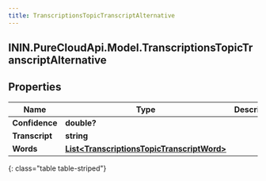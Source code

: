```yaml
---
title: TranscriptionsTopicTranscriptAlternative
---
```

## ININ.PureCloudApi.Model.TranscriptionsTopicTranscriptAlternative

## Properties

|Name | Type | Description | Notes|
|------------ | ------------- | ------------- | -------------|
| **Confidence** | **double?** |  | [optional] |
| **Transcript** | **string** |  | [optional] |
| **Words** | [**List&lt;TranscriptionsTopicTranscriptWord&gt;**](TranscriptionsTopicTranscriptWord.html) |  | [optional] |
{: class="table table-striped"}


